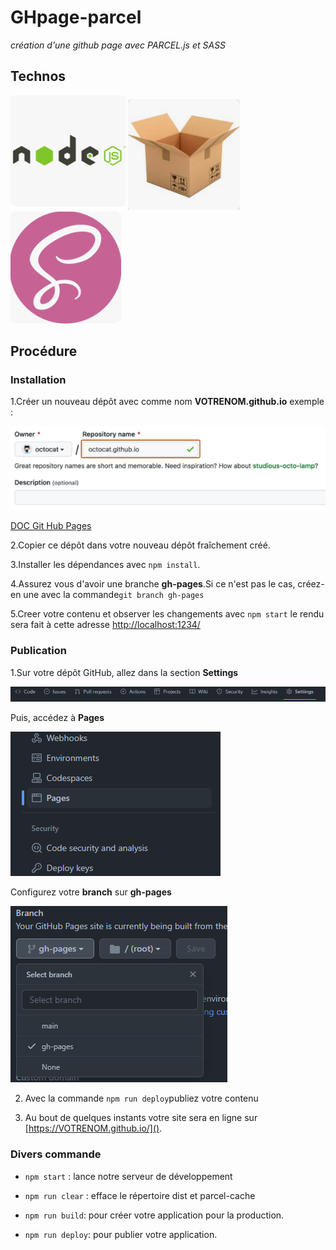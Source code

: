 # GHpage-parcel
*création d'une github page avec PARCEL.js et SASS*
## Technos

![](./doc/node.png)  ![](./doc/parcel.png)  ![](./doc/sass.png)

## Procédure


### Installation


1.Créer un nouveau dépôt avec comme nom **VOTRENOM.github.io** exemple :

![](./doc/repo.png)

 [DOC Git Hub Pages](https://docs.github.com/en/pages/quickstart)

2.Copier ce dépôt dans votre nouveau dépôt fraîchement créé.

3.Installer les dépendances avec ``npm install``.

4.Assurez vous d'avoir une branche **gh-pages**.Si ce n'est pas le cas, créez-en une avec la commande``git branch gh-pages``

5.Creer votre contenu et observer les changements avec ``npm start`` le rendu sera fait à cette adresse [http://localhost:1234/](http://localhost:1234/)

### Publication

1.Sur votre dépôt GitHub, allez dans la section **Settings**

![](./doc/reposet.png)

Puis, accédez à **Pages** 

![](./doc/repopages.png)


Configurez votre **branch** sur **gh-pages**

![](./doc/repobranch.png)

2. Avec la commande ``npm run deploy``publiez votre contenu

3. Au bout de quelques instants votre site sera en ligne sur [https://VOTRENOM.github.io/]().


### Divers commande

* ``npm start`` : lance notre serveur de développement

*  ``npm run clear`` : efface le répertoire dist et parcel-cache

* ``npm run build``: pour créer votre application pour la production.

* ``npm run deploy``: pour publier votre application.












